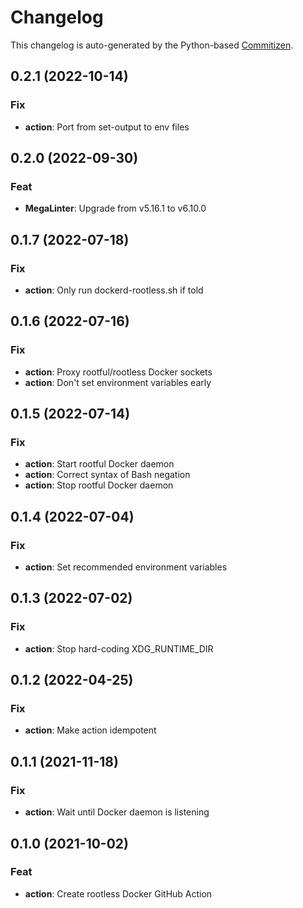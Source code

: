 # Changelog

This changelog is auto-generated by the Python-based
[Commitizen](https://commitizen-tools.github.io/commitizen).

## 0.2.1 (2022-10-14)

### Fix

- **action**: Port from set-output to env files

## 0.2.0 (2022-09-30)

### Feat

- **MegaLinter**: Upgrade from v5.16.1 to v6.10.0

## 0.1.7 (2022-07-18)

### Fix

- **action**: Only run dockerd-rootless.sh if told

## 0.1.6 (2022-07-16)

### Fix

- **action**: Proxy rootful/rootless Docker sockets
- **action**: Don't set environment variables early

## 0.1.5 (2022-07-14)

### Fix

- **action**: Start rootful Docker daemon
- **action**: Correct syntax of Bash negation
- **action**: Stop rootful Docker daemon

## 0.1.4 (2022-07-04)

### Fix

- **action**: Set recommended environment variables

## 0.1.3 (2022-07-02)

### Fix

- **action**: Stop hard-coding XDG_RUNTIME_DIR

## 0.1.2 (2022-04-25)

### Fix

- **action**: Make action idempotent

## 0.1.1 (2021-11-18)

### Fix

- **action**: Wait until Docker daemon is listening

## 0.1.0 (2021-10-02)

### Feat

- **action**: Create rootless Docker GitHub Action
